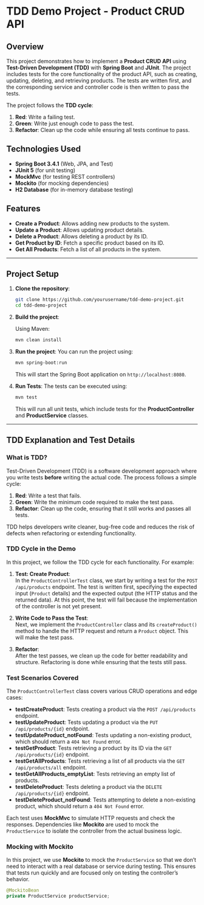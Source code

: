 # TDD Demo Project - Product CRUD API

## Overview

This project demonstrates how to implement a **Product CRUD API** using **Test-Driven Development (TDD)** with **Spring Boot** and **JUnit**. The project includes tests for the core functionality of the product API, such as creating, updating, deleting, and retrieving products. The tests are written first, and the corresponding service and controller code is then written to pass the tests.

The project follows the **TDD cycle**:
1. **Red**: Write a failing test.
2. **Green**: Write just enough code to pass the test.
3. **Refactor**: Clean up the code while ensuring all tests continue to pass.

## Technologies Used
- **Spring Boot 3.4.1** (Web, JPA, and Test)
- **JUnit 5** (for unit testing)
- **MockMvc** (for testing REST controllers)
- **Mockito** (for mocking dependencies)
- **H2 Database** (for in-memory database testing)

## Features
- **Create a Product**: Allows adding new products to the system.
- **Update a Product**: Allows updating product details.
- **Delete a Product**: Allows deleting a product by its ID.
- **Get Product by ID**: Fetch a specific product based on its ID.
- **Get All Products**: Fetch a list of all products in the system.

---

## Project Setup

1. **Clone the repository**:

    ```bash
    git clone https://github.com/yourusername/tdd-demo-project.git
    cd tdd-demo-project
    ```

2. **Build the project**:

   Using Maven:
    ```bash
    mvn clean install
    ```

3. **Run the project**:
   You can run the project using:

    ```bash
    mvn spring-boot:run
    ```

   This will start the Spring Boot application on `http://localhost:8080`.

4. **Run Tests**:
   The tests can be executed using:

    ```bash
    mvn test
    ```

   This will run all unit tests, which include tests for the **ProductController** and **ProductService** classes.

---

## TDD Explanation and Test Details

### What is TDD?

Test-Driven Development (TDD) is a software development approach where you write tests **before** writing the actual code. The process follows a simple cycle:
1. **Red**: Write a test that fails.
2. **Green**: Write the minimum code required to make the test pass.
3. **Refactor**: Clean up the code, ensuring that it still works and passes all tests.

TDD helps developers write cleaner, bug-free code and reduces the risk of defects when refactoring or extending functionality.

### TDD Cycle in the Demo

In this project, we follow the TDD cycle for each functionality. For example:

1. **Test: Create Product**:  
   In the `ProductControllerTest` class, we start by writing a test for the `POST /api/products` endpoint. The test is written first, specifying the expected input (`Product` details) and the expected output (the HTTP status and the returned data). At this point, the test will fail because the implementation of the controller is not yet present.

2. **Write Code to Pass the Test**:  
   Next, we implement the `ProductController` class and its `createProduct()` method to handle the HTTP request and return a `Product` object. This will make the test pass.

3. **Refactor**:  
   After the test passes, we clean up the code for better readability and structure. Refactoring is done while ensuring that the tests still pass.

### Test Scenarios Covered

The `ProductControllerTest` class covers various CRUD operations and edge cases:

- **testCreateProduct**: Tests creating a product via the `POST /api/products` endpoint.
- **testUpdateProduct**: Tests updating a product via the `PUT /api/products/{id}` endpoint.
- **testUpdateProduct_notFound**: Tests updating a non-existing product, which should return a `404 Not Found` error.
- **testGetProduct**: Tests retrieving a product by its ID via the `GET /api/products/{id}` endpoint.
- **testGetAllProducts**: Tests retrieving a list of all products via the `GET /api/products/all` endpoint.
- **testGetAllProducts_emptyList**: Tests retrieving an empty list of products.
- **testDeleteProduct**: Tests deleting a product via the `DELETE /api/products/{id}` endpoint.
- **testDeleteProduct_notFound**: Tests attempting to delete a non-existing product, which should return a `404 Not Found` error.

Each test uses **MockMvc** to simulate HTTP requests and check the responses. Dependencies like **Mockito** are used to mock the `ProductService` to isolate the controller from the actual business logic.

### Mocking with Mockito

In this project, we use **Mockito** to mock the `ProductService` so that we don’t need to interact with a real database or service during testing. This ensures that tests run quickly and are focused only on testing the controller’s behavior.

```java
@MockitoBean
private ProductService productService;
